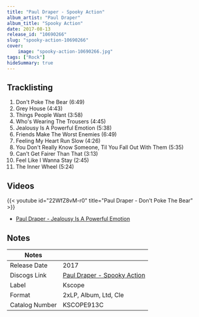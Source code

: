 ```yaml
---
title: "Paul Draper - Spooky Action"
album_artist: "Paul Draper"
album_title: "Spooky Action"
date: 2017-08-13
release_id: "10690266"
slug: "spooky-action-10690266"
cover:
    image: "spooky-action-10690266.jpg"
tags: ["Rock"]
hideSummary: true
---
```


## Tracklisting
1. Don't Poke The Bear (6:49)
2. Grey House (4:43)
3. Things People Want (3:58)
4. Who's Wearing The Trousers (4:45)
5. Jealousy Is A Powerful Emotion (5:38)
6. Friends Make The Worst Enemies (6:49)
7. Feeling My Heart Run Slow (4:26)
8. You Don't Really Know Someone, Til You Fall Out With Them (5:35)
9. Can't Get Fairer Than That (3:13)
10. Feel Like I Wanna Stay (2:45)
11. The Inner Wheel (5:24)

## Videos
{{< youtube id="22WfZ8vM-r0" title="Paul Draper - Don't Poke The Bear" >}}
- [Paul Draper - Jealousy Is A Powerful Emotion](https://www.youtube.com/watch?v=fGbqK0wPVwk)

## Notes

| Notes          |             |
| ---------------| ----------- |
| Release Date   | 2017 |
| Discogs Link   | [Paul Draper - Spooky Action](https://www.discogs.com/release/10690266) |
| Label          | Kscope |
| Format         | 2xLP, Album, Ltd, Cle |
| Catalog Number | KSCOPE913C |

